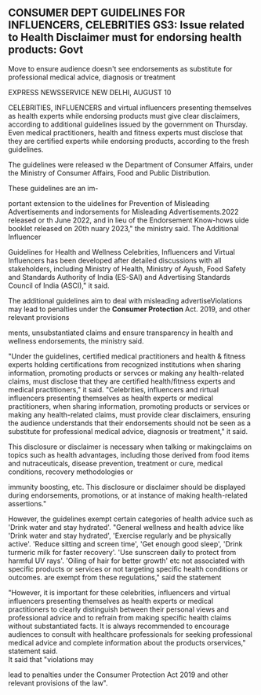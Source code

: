 ## CONSUMER DEPT GUIDELINES FOR INFLUENCERS, CELEBRITIES GS3: Issue related to Health Disclaimer must for endorsing health products: Govt

Move to ensure audience doesn't see endorsements as substitute for professional medical advice, diagnosis or treatment

EXPRESS NEWSSERVICE NEW DELHI, AUGUST 10

CELEBRITIES, INFLUENCERS and virtual influencers presenting themselves as health experts while endorsing products must give clear disclaimers, according to additional guidelines issued by the government on Thursday. Even medical practitioners, health and fitness experts must disclose that they are certified experts while endorsing products, according to the fresh guidelines.

The guidelines were released w the Department of Consumer Affairs, under the Ministry of Consumer Affairs, Food and Public Distribution.

These guidelines are an im-

portant extension to the uidelines for Prevention of Misleading Advertisements and indorsements for Misleading Advertisements.2022 released or th June 2022, and in lieu of the Endorsement Know-hows uide booklet released on 20th nuary 2023," the ministry said. The Additional Influencer

Guidelines for Health and Wellness Celebrities, Influencers and Virtual Influencers has been developed after detailed discussions with all stakeholders, including Ministry of Health, Ministry of Ayush, Food Safety and Standards Authority of India (ES-SAI) and Advertising Standards Council of India (ASCI)," it said.

The additional guidelines aim to deal with misleading advertiseViolations may lead to penalties under the **Consumer Protection** Act. 2019, and other relevant provisions

ments, unsubstantiated claims and ensure transparency in health and wellness endorsements, the ministry said.

"Under the guidelines, certified medical practitioners and health & fitness experts holding certifications from recognized institutions when sharing information, promoting products or servces or making any health-related claims, must disclose that they are certified health/fitness experts and medical practitioners," it said. "Celebrities, influencers and rirtual influencers presenting themselves as health experts or medical practitioners, when sharing information, promoting products or services or making any health-related claims, must provide clear disclaimers, ensuring the audience understands that their endorsements should not be seen as a substitute for professional medical advice, diagnosis or treatment," it said.

This disclosure or disclaimer is necessary when talking or makingclaims on topics such as health advantages, including those derived from food items and nutraceuticals, disease prevention, treatment or cure, medical conditions, recovery methodologies or

immunity boosting, etc. This disclosure or disclaimer should be displayed during endorsements, promotions, or at instance of making health-related assertions."

However, the guidelines exempt certain categories of health advice such as 'Drink water and stay hydrated'. "General wellness and health advice like 'Drink water and stay hydrated', 'Exercise regularly and be physically active'. 'Reduce sitting and screen time', 'Get enough good sleep', 'Drink turmeric milk for faster recovery'. 'Use sunscreen daily to protect from harmful UV rays'. 'Oiling of hair for better growth' etc not associated with specific products or services or not targeting specific health conditions or outcomes. are exempt from these regulations," said the statement

"However, it is important for these celebrities, influencers and virtual influencers presenting themselves as health experts or medical practitioners to clearly distinguish between their personal views and professional advice and to refrain from making specific health claims without substantiated facts. It is always recommended to encourage audiences to consult with healthcare professionals for seeking professional medical advice and complete information about the products orservices," statement said.<br>It said that "violations may

lead to penalties under the Consumer Protection Act 2019 and other relevant provisions of the law".
